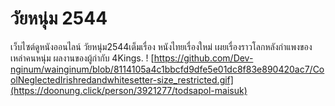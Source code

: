 # วัยหนุ่ม 2544
เว็บไซต์ดูหนังออนไลน์ วัยหนุ่ม2544เต็มเรื่อง หนังไทยเรื่องใหม่ เผยเรื่องราวโลกหลังกำแพงของเหล่าคนหนุ่ม ผลงานของผู้กำกับ 4Kings.
! [https://github.com/Dev-nginum/wainginum/blob/8114105a4c1bbcfd9dfe5e01dc8f83e890420ac7/CoolNeglectedIrishredandwhitesetter-size_restricted.gif](https://doonung.click/person/3921277/todsapol-maisuk)
